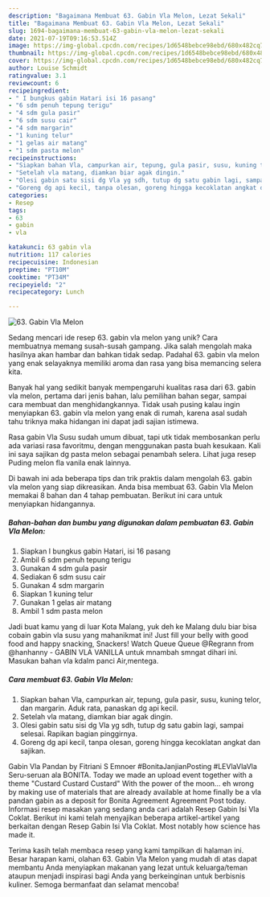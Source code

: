 ```yaml
---
description: "Bagaimana Membuat 63. Gabin Vla Melon, Lezat Sekali"
title: "Bagaimana Membuat 63. Gabin Vla Melon, Lezat Sekali"
slug: 1694-bagaimana-membuat-63-gabin-vla-melon-lezat-sekali
date: 2021-07-19T09:16:53.514Z
image: https://img-global.cpcdn.com/recipes/1d6548bebce98ebd/680x482cq70/63-gabin-vla-melon-foto-resep-utama.jpg
thumbnail: https://img-global.cpcdn.com/recipes/1d6548bebce98ebd/680x482cq70/63-gabin-vla-melon-foto-resep-utama.jpg
cover: https://img-global.cpcdn.com/recipes/1d6548bebce98ebd/680x482cq70/63-gabin-vla-melon-foto-resep-utama.jpg
author: Louise Schmidt
ratingvalue: 3.1
reviewcount: 6
recipeingredient:
- " I bungkus gabin Hatari isi 16 pasang"
- "6 sdm penuh tepung terigu"
- "4 sdm gula pasir"
- "6 sdm susu cair"
- "4 sdm margarin"
- "1 kuning telur"
- "1 gelas air matang"
- "1 sdm pasta melon"
recipeinstructions:
- "Siapkan bahan Vla, campurkan air, tepung, gula pasir, susu, kuning telor, dan margarin. Aduk rata, panaskan dg api kecil."
- "Setelah vla matang, diamkan biar agak dingin."
- "Olesi gabin satu sisi dg Vla yg sdh, tutup dg satu gabin lagi, sampai selesai. Rapikan bagian pinggirnya."
- "Goreng dg api kecil, tanpa olesan, goreng hingga kecoklatan angkat dan sajikan."
categories:
- Resep
tags:
- 63
- gabin
- vla

katakunci: 63 gabin vla 
nutrition: 117 calories
recipecuisine: Indonesian
preptime: "PT10M"
cooktime: "PT34M"
recipeyield: "2"
recipecategory: Lunch

---
```



![63. Gabin Vla Melon](https://img-global.cpcdn.com/recipes/1d6548bebce98ebd/680x482cq70/63-gabin-vla-melon-foto-resep-utama.jpg)

Sedang mencari ide resep 63. gabin vla melon yang unik? Cara membuatnya memang susah-susah gampang. Jika salah mengolah maka hasilnya akan hambar dan bahkan tidak sedap. Padahal 63. gabin vla melon yang enak selayaknya memiliki aroma dan rasa yang bisa memancing selera kita.

Banyak hal yang sedikit banyak mempengaruhi kualitas rasa dari 63. gabin vla melon, pertama dari jenis bahan, lalu pemilihan bahan segar, sampai cara membuat dan menghidangkannya. Tidak usah pusing kalau ingin menyiapkan 63. gabin vla melon yang enak di rumah, karena asal sudah tahu triknya maka hidangan ini dapat jadi sajian istimewa.

Rasa gabin Vla Susu sudah umum dibuat, tapi utk tidak membosankan perlu ada variasi rasa favoritmu, dengan menggunakan pasta buah kesukaan. Kali ini saya sajikan dg pasta melon sebagai penambah selera. Lihat juga resep Puding melon fla vanila enak lainnya.


Di bawah ini ada beberapa tips dan trik praktis dalam mengolah 63. gabin vla melon yang siap dikreasikan. Anda bisa membuat 63. Gabin Vla Melon memakai 8 bahan dan 4 tahap pembuatan. Berikut ini cara untuk menyiapkan hidangannya.

<!--inarticleads1-->

##### Bahan-bahan dan bumbu yang digunakan dalam pembuatan 63. Gabin Vla Melon:

1. Siapkan  I bungkus gabin Hatari, isi 16 pasang
1. Ambil 6 sdm penuh tepung terigu
1. Gunakan 4 sdm gula pasir
1. Sediakan 6 sdm susu cair
1. Gunakan 4 sdm margarin
1. Siapkan 1 kuning telur
1. Gunakan 1 gelas air matang
1. Ambil 1 sdm pasta melon


Jadi buat kamu yang di luar Kota Malang, yuk deh ke Malang dulu biar bisa cobain gabin vla susu yang mahanikmat ini! Just fill your belly with good food and happy snacking, Snackers! Watch Queue Queue @Regrann from @hanhanny - GABIN VLA VANILLA untuk mnambah smngat dihari ini. Masukan bahan vla kdalm panci Air,mentega. 

<!--inarticleads2-->

##### Cara membuat 63. Gabin Vla Melon:

1. Siapkan bahan Vla, campurkan air, tepung, gula pasir, susu, kuning telor, dan margarin. Aduk rata, panaskan dg api kecil.
1. Setelah vla matang, diamkan biar agak dingin.
1. Olesi gabin satu sisi dg Vla yg sdh, tutup dg satu gabin lagi, sampai selesai. Rapikan bagian pinggirnya.
1. Goreng dg api kecil, tanpa olesan, goreng hingga kecoklatan angkat dan sajikan.


Gabin Vla Pandan by Fitriani S Emnoer #BonitaJanjianPosting #LEVlaVlaVla Seru-seruan ala BONITA. Today we made an upload event together with a theme &#34;Custard Custard Custard&#34; With the power of the moon… eh wrong by making use of materials that are already available at home finally be a vla pandan gabin as a deposit for Bonita Agreement Agreement Post today. Informasi resep masakan yang sedang anda cari adalah Resep Gabin Isi Vla Coklat. Berikut ini kami telah menyajikan beberapa artikel-artikel yang berkaitan dengan Resep Gabin Isi Vla Coklat. Most notably how science has made it. 

Terima kasih telah membaca resep yang kami tampilkan di halaman ini. Besar harapan kami, olahan 63. Gabin Vla Melon yang mudah di atas dapat membantu Anda menyiapkan makanan yang lezat untuk keluarga/teman ataupun menjadi inspirasi bagi Anda yang berkeinginan untuk berbisnis kuliner. Semoga bermanfaat dan selamat mencoba!
